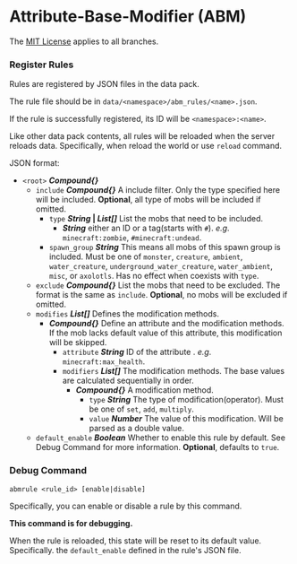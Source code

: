 # Attribute-Base-Modifier (ABM)

The [MIT License](https://github.com/whyvo1/Attribute-Base-Modifier/blob/main/LICENSE) applies to all branches.

### Register Rules

Rules are registered by JSON files in the data pack.

The rule file should be in `data/<namespace>/abm_rules/<name>.json`.

If the rule is successfully registered, its ID will be `<namespace>:<name>`.

Like other data pack contents, all rules will be reloaded when the server reloads data. Specifically, when reload the world or use `reload` command.

JSON format:

- `<root>` ***Compound{}***
  - `include` ***Compound{}***  A include filter. Only the type specified here will be included. **Optional**, all type of mobs will be included if omitted. 
    - `type` ***String* | *List[]***  List the mobs that need to be included.
      - ***String***  either an ID or a tag(starts with `#`). *e.g*. `minecraft:zombie`, `#minecraft:undead`.
    - `spawn_group` ***String***  This means all mobs of this spawn group is included. Must be one of `monster`, `creature`, `ambient`, `water_creature`, `underground_water_creature`, `water_ambient`, `misc`, or `axolotls`. Has no effect when coexists with `type`.
  - `exclude` ***Compound{}***  List the mobs that need to be excluded. The format is the same as `include`. **Optional**, no mobs will be excluded if omitted.
  - `modifies` ***List[]***  Defines the modification methods.
    - ***Compound{}***  Define an attribute and the modification methods. If the mob lacks default value of this attribute, this modification will be skipped.
      - `attribute` ***String***  ID of the attribute . *e.g*. `minecraft:max_health`.
      - `modifiers` ***List[]***  The modification methods. The base values are calculated sequentially in order.
        - ***Compound{}***  A modification method.
          - `type` ***String***  The type of modification(operator). Must be one of `set`, `add`, `multiply`.
          - `value` ***Number***  The value of this modification. Will be parsed as a double value.
  - `default_enable` ***Boolean***  Whether to enable this rule by default. See Debug Command for more information. **Optional**, defaults to `true`.



### Debug Command

```
abmrule <rule_id> [enable|disable]
```

Specifically, you can enable or disable a rule by this command.

**This command is for debugging.**

When the rule is reloaded, this state will be reset to its default value. Specifically. the `default_enable` defined in the rule's JSON file.
